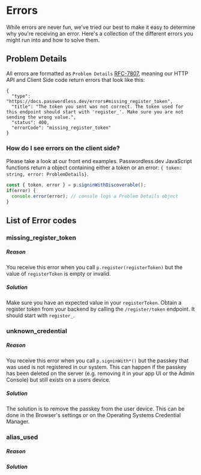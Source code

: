# Errors

While errors are never fun, we've tried our best to make it easy to determine why you're receiving an error. Here's a collection of the different errors you might run into and how to solve them.

## Problem Details

All errors are formatted as `Problem Details` [RFC-7807](https://www.rfc-editor.org/rfc/rfc7807), meaning our HTTP API and Client Side code return errors that look like this:

```json5
{
  "type": "https://docs.passwordless.dev/errors#missing_register_token",
  "title": "The token you sent was not correct. The token used for this endpoint should start with 'register_'. Make sure you are not sending the wrong value.",
  "status": 400,
  "errorCode": "missing_register_token"
}
```

### How do I see errors on the client side?

Please take a look at our front end examples. Passwordless.dev JavaScript functions return a object containing either a token or an error: `{ token: string, error: ProblemDetails}`.

```ts
const { token, error } = p.signinWithDiscoverable();
if(error) {
  console.error(error); // console logs a Problem Details object
}

```

## List of Error codes

### missing_register_token

##### Reason
You receive this error when you call `p.register(registerToken)` but the value of `registerToken` is empty or invalid.

##### Solution

Make sure you have an expected value in your `registerToken`. Obtain a register token from your backend by calling the `/register/token` endpoint. It should start with `register_`.

### unknown_credential

##### Reason
You receive this error when you call `p.signinWith*()` but the passkey that was used is not registered in our system. This can happen if the passkey has been deleted on the server (e.g. removing it in your app UI or the Admin Console) but still exists on a users device.

##### Solution

The solution is to remove the passkey from the user device. This can be done in the Browser's settings or on the Operating Systems Credential Manager.

### alias_used

##### Reason

##### Solution
